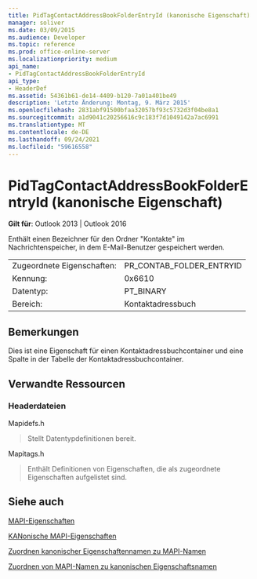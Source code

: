 ```yaml
---
title: PidTagContactAddressBookFolderEntryId (kanonische Eigenschaft)
manager: soliver
ms.date: 03/09/2015
ms.audience: Developer
ms.topic: reference
ms.prod: office-online-server
ms.localizationpriority: medium
api_name:
- PidTagContactAddressBookFolderEntryId
api_type:
- HeaderDef
ms.assetid: 54361b61-de14-4409-b120-7a01a401be49
description: 'Letzte Änderung: Montag, 9. März 2015'
ms.openlocfilehash: 2831abf91500bfaa32057bf93c5732d3f04be8a1
ms.sourcegitcommit: a1d9041c20256616c9c183f7d1049142a7ac6991
ms.translationtype: MT
ms.contentlocale: de-DE
ms.lasthandoff: 09/24/2021
ms.locfileid: "59616558"
---
```

# <a name="pidtagcontactaddressbookfolderentryid-canonical-property"></a>PidTagContactAddressBookFolderEntryId (kanonische Eigenschaft)

  
  
**Gilt für**: Outlook 2013 | Outlook 2016 
  
Enthält einen Bezeichner für den Ordner "Kontakte" im Nachrichtenspeicher, in dem E-Mail-Benutzer gespeichert werden. 
  
|||
|:-----|:-----|
|Zugeordnete Eigenschaften:  <br/> |PR_CONTAB_FOLDER_ENTRYID  <br/> |
|Kennung:  <br/> |0x6610  <br/> |
|Datentyp:  <br/> |PT_BINARY  <br/> |
|Bereich:  <br/> |Kontaktadressbuch  <br/> |
   
## <a name="remarks"></a>Bemerkungen

Dies ist eine Eigenschaft für einen Kontaktadressbuchcontainer und eine Spalte in der Tabelle der Kontaktadressbuchcontainer.
  
## <a name="related-resources"></a>Verwandte Ressourcen

### <a name="header-files"></a>Headerdateien

Mapidefs.h
  
> Stellt Datentypdefinitionen bereit.
    
Mapitags.h
  
> Enthält Definitionen von Eigenschaften, die als zugeordnete Eigenschaften aufgelistet sind.
    
## <a name="see-also"></a>Siehe auch



[MAPI-Eigenschaften](mapi-properties.md)
  
[KANonische MAPI-Eigenschaften](mapi-canonical-properties.md)
  
[Zuordnen kanonischer Eigenschaftennamen zu MAPI-Namen](mapping-canonical-property-names-to-mapi-names.md)
  
[Zuordnen von MAPI-Namen zu kanonischen Eigenschaftsnamen](mapping-mapi-names-to-canonical-property-names.md)

